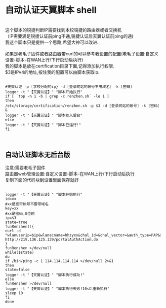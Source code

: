 <h1>自动认证天翼脚本 shell</h1><br>
这个脚本的锐捷判断IP需要找到本校锐捷的路由器或者交换机<br>
（IP需要满足锐捷认证前ping不通,锐捷认证后天翼认证前ping的通)<br>
我这个脚本只是提供一个思路,希望大神可以改进.<br>
<br>
如果是老毛子固件或者路由器带curl的可以参考我设置的配置(老毛子设置:自定义设置-脚本-在WAN上行/下行启动后执行)<br>
我的脚本是放在certification目录下面,记得添加执行权限.<br>
$3是IPv4的地址,按住我的配置可以由脚本获取ip.<br>
 
<pre>
<code>
#天翼认证 -p [学校分配的ip} -d [登录网站的帐号不用域名] -k [密码] 
logger -t "【天翼认证】" "脚本开始执行" 
if [ `top -n 1 -b | grep -c renzhen.sh` -le 1 ] 
then 
/etc/storage/certification/renzhen.sh -p $3 -d [登录网站的帐号] -k [密码] & 
logger -t "【天翼认证】" "脚本挂入后台" 
else
logger -t "【天翼认证】" "脚本已运行!" 
fi <br>
</code>
</pre>

<h2>自动认证脚本无后台版</h2>
注意:需要老毛子固件<br>
路由器web管理设置:自定义设置-脚本-在WAN上行/下行启动后执行<br>
复制下面的代码块到设置里面保存就好<br>
<pre>
<code>
logger -t "【天翼认证】" "脚本开始执行" 
id=xx
#xx是宽带帐号不要带域名
key=xx
#xx是密码,8位的
ip=$3
state=true
funRenzhen(){
curl -d "wlanuserip=$ip&wlanacname=hhzyxx&chal_id=&chal_vector=&auth_type=PAP&seq_id=&req_id=&wlanacIp=183.56.21.173&ssid=&vlan=&mac=&message=&bank_acct=&isCookies=&version=0&authkey=hhzyxx&url=&usertime=0&listpasscode=0&listgetpass=0&getpasstype=0&randstr=&domain=HHZYXX&isRadiusProxy=false&usertype=0&isHaveNotice=0×=12&weizhi=0&smsid=0&freeuser=&freepasswd=&listwxauth=0&templatetype=1&tname=5&logintype=0&act=&is189=true&terminalType=&useridtemp=$id&userid=$id&passwd=$key" http://219.136.125.139/portalAuthAction.do
}
funRenzhen >/dev/null
while($state)
do
if /bin/ping -c 1 114.114.114.114 >/dev/null 2>&1
then
state=false
logger -t "【天翼认证】" "脚本执行成功!"
else
funRenzhen >/dev/null
logger -t "【天翼认证】" "脚本执行失败!10s后重新执行"
sleep 10
fi
done
</code>
</pre>

